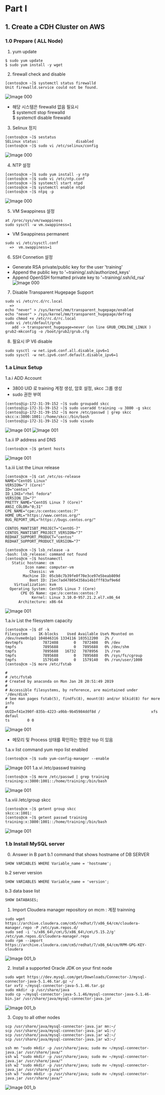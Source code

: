 # Part I  

## 1. Create a CDH Cluster on AWS

### 1.0 Prepare   ( ALL Node)
1. yum update
```
$ sudo yum update
$ sudo yum install -y wget
```
2. firewall check and disable
```
[centos@cm ~]$ systemctl status firewalld
Unit firewalld.service could not be found.
```
![Image 000](/img/0_1.png)
* 해당 시스템은 firewalld 없음 필요시<br>
$ systemctl stop firewalld<br>
$ systemctl disable firewalld<br>

3. Selinux 정지
```
[centos@cm ~]$ sestatus
SELinux status:                 disabled
[centos@cm ~]$ sudo vi /etc/selinux/config
```
![Image 000](img/0_2.png)

4. NTP 설정
```
[centos@cm ~]$ sudo yum install -y ntp
[centos@cm ~]$ sudo vi /etc/ntp.conf
[centos@cm ~]$ systemctl start ntpd
[centos@cm ~]$ systemctl enable ntpd
[centos@cm ~]$ ntpq -p
```
![Image 000](./img/0_3.png)

5. VM Swappiness 설정
```
at /proc/sys/vm/swappiness
sudo sysctl -w vm.swappiness=1
```
- VM Swappiness permanent
```
sudo vi /etc/sysctl.conf
  =>  vm.swappiness=1
```
6. SSH Connetion 설정
- Generate RSA private/public key for the user 'training'
- Append the public key to '~training/.ssh/authorized_keys'
- Append OpenSSH formatted private key to '~training/.ssh/id_rsa'
![Image 000](img/0_6.png)

7. Disable Transparent Hugepage Support
```
sudo vi /etc/rc.d/rc.local
  =>  
echo "never" > /sys/kernel/mm/transparent_hugepage/enabled
echo "never" > /sys/kernel/mm/transparent_hugepage/defrag
sudo chmod +x /etc/rc.d/rc.local
sudo vi /etc/default/grub
   add -> transparent_hugepage=never (on line GRUB_CMDLINE_LINUX )
grub2-mkconfig -o /boot/grub2/grub.cfg
```

8. 필요시   IP V6 disable
```
sudo sysctl -w net.ipv6.conf.all.disable_ipv6=1
sudo sysctl -w net.ipv6.conf.default.disable_ipv6=1
```

### 1.a Linux Setup
1.a.i ADD Account   
- 3800 UID 로 training 계정 생성, 암호 설정, skcc 그룹 생성
- sudo 권한 부여
```
[centos@ip-172-31-39-152 ~]$ sudo groupadd skcc
[centos@ip-172-31-39-152 ~]$ sudo useradd training -u 3800 -g skcc
[centos@ip-172-31-39-152 ~]$ more /etc/passwd | grep skcc
skcc:x:3800:1001::/home/skcc:/bin/bash
[centos@ip-172-31-39-152 ~]$ sudo visudo
```

![Image 001](img/1_a_i.png)
![Image 001](img/1_a_i_2.png)

1.a.ii IP address and DNS
```
[centos@cm ~]$ getent hosts
```
![Image 001](img/1_a_ii.PNG)

1.a.iii List the Linux release
```
[centos@cm ~]$ cat /etc/os-release
NAME="CentOS Linux"
VERSION="7 (Core)"
ID="centos"
ID_LIKE="rhel fedora"
VERSION_ID="7"
PRETTY_NAME="CentOS Linux 7 (Core)"
ANSI_COLOR="0;31"
CPE_NAME="cpe:/o:centos:centos:7"
HOME_URL="https://www.centos.org/"
BUG_REPORT_URL="https://bugs.centos.org/"

CENTOS_MANTISBT_PROJECT="CentOS-7"
CENTOS_MANTISBT_PROJECT_VERSION="7"
REDHAT_SUPPORT_PRODUCT="centos"
REDHAT_SUPPORT_PRODUCT_VERSION="7"

[centos@cm ~]$ lsb_release -a
-bash: lsb_release: command not found
[centos@cm ~]$ hostnamectl
   Static hostname: cm
         Icon name: computer-vm
           Chassis: vm
        Machine ID: 05cb8c7b39fe0f70e3ce97e5beab809d
           Boot ID: 21ec7ad478054358a14b1fff83af9e6d
    Virtualization: kvm
  Operating System: CentOS Linux 7 (Core)
       CPE OS Name: cpe:/o:centos:centos:7
            Kernel: Linux 3.10.0-957.21.2.el7.x86_64
      Architecture: x86-64
```
![Image 001](img/1_a_iii.PNG)


1.a.iv List the filesystem capacity
```
[centos@cm ~]$ df -k
Filesystem     1K-blocks    Used Available Use% Mounted on
/dev/nvme0n1p1 104846316 1334116 103512200   2% /
devtmpfs         7872408       0   7872408   0% /dev
tmpfs            7895688       0   7895688   0% /dev/shm
tmpfs            7895688   16732   7878956   1% /run
tmpfs            7895688       0   7895688   0% /sys/fs/cgroup
tmpfs            1579140       0   1579140   0% /run/user/1000
[centos@cm ~]$ more /etc/fstab

#
# /etc/fstab
# Created by anaconda on Mon Jan 28 20:51:49 2019
#
# Accessible filesystems, by reference, are maintained under '/dev/disk'
# See man pages fstab(5), findfs(8), mount(8) and/or blkid(8) for more info
#
UUID=f41e390f-835b-4223-a9bb-9b45984ddf8d /                       xfs     defaul
ts        0 0
```
![Image 001](img/1_a_iv.PNG)
* 메모리 및  Process 상태를 확인하는 명령은 top 이 있음

1.a.v list command yum  repo list enabled
```
[centos@cm ~]$ sudo yum-config-manager --enable
```
![Image 001](img/1_a_v.PNG)
1.a.vi /etc/passwd  training
```
[centos@cm ~]$ more /etc/passwd | grep training
training:x:3800:1001::/home/training:/bin/bash
```
![Image 001](img/1_a_vi.PNG)

1.a.viii /etc/group  skcc
```
[centos@cm ~]$ getent group skcc
skcc:x:1001:
[centos@cm ~]$ getent passwd training
training:x:3800:1001::/home/training:/bin/bash
```
![Image 001](img/1_a_viii.PNG)

### 1.b Install MySQL server
0) Answer in B part
b.1 command that shows hostname of DB SERVER
```
SHOW VARIABLES WHERE Variable_name = 'hostname';
```
b.2 server version
```
SHOW VARIABLES WHERE Variable_name = 'version';
```
b.3 data base list
```
SHOW DATABASES;
```

1)  Import Cloudera manager repository on mcm :  계정   trainning
```
sudo wget https://archive.cloudera.com/cm5/redhat/7/x86_64/cm/cloudera-manager.repo -P /etc/yum.repos.d/
sudo sed -i 's/x86_64\/cm\/5/x86_64\/cm\/5.15.2/g' /etc/yum.repos.d/cloudera-manager.repo
sudo rpm --import https://archive.cloudera.com/cm5/redhat/7/x86_64/cm/RPM-GPG-KEY-cloudera
```
![Image 001_b](img/1_b_1.PNG)

2)  Install a supported Oracle JDK on your first node
```
sudo wget https://dev.mysql.com/get/Downloads/Connector-J/mysql-connector-java-5.1.46.tar.gz ~/
tar xvfz ~/mysql-connector-java-5.1.46.tar.gz
sudo mkdir -p /usr/share/java
sudo cp ~/mysql-connector-java-5.1.46/mysql-connector-java-5.1.46-bin.jar /usr/share/java/mysql-connector-java.jar
```
![Image 001_b](img/1_b_2.PNG)

3)  Copy to all other nodes
```
scp /usr/share/java/mysql-connector-java.jar mn:~/
scp /usr/share/java/mysql-connector-java.jar w1:~/
scp /usr/share/java/mysql-connector-java.jar w2:~/
scp /usr/share/java/mysql-connector-java.jar w3:~/

ssh mn "sudo mkdir -p /usr/share/java; sudo mv ~/mysql-connector-java.jar /usr/share/java/"
ssh w1 "sudo mkdir -p /usr/share/java; sudo mv ~/mysql-connector-java.jar /usr/share/java/"
ssh w2 "sudo mkdir -p /usr/share/java; sudo mv ~/mysql-connector-java.jar /usr/share/java/"
ssh w3 "sudo mkdir -p /usr/share/java; sudo mv ~/mysql-connector-java.jar /usr/share/java/"

```
![Image 001_b](img/1_b_2.PNG)
